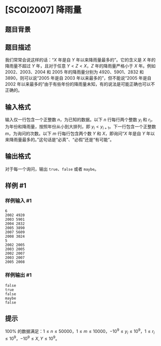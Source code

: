 # [SCOI2007] 降雨量

## 题目背景



## 题目描述

我们常常会说这样的话：“$X$ 年是自 $Y$ 年以来降雨量最多的”。它的含义是 $X$ 年的降雨量不超过 $Y$ 年，且对于任意 $Y < Z < X$，$Z$ 年的降雨量严格小于 $X$ 年。例如 2002、2003、2004 和 2005 年的降雨量分别为 $4920$、$5901$、$2832$ 和 $3890$，则可以说“2005 年是自 2003 年以来最多的”，但不能说“2005 年是自 2002 年以来最多的”由于有些年份的降雨量未知，有的说法是可能正确也可以不正确的。


## 输入格式

输入仅一行包含一个正整数 $n$，为已知的数据。以下 $n$ 行每行两个整数 $y_i$ 和 $r_i$，为年份和降雨量，按照年份从小到大排列，即 $y_i<y_{i+1}$。下一行包含一个正整数 $m$，为询问的次数。以下 $m$ 行每行包含两个数 $Y$ 和 $X$，即询问“$X$ 年是自 $Y$ 年以来降雨量最多的。”这句话是“必真”、“必假”还是“有可能”。


## 输出格式

对于每一个询问，输出 `true`、`false` 或者 `maybe`。


## 样例 #1

### 样例输入 #1
```
6
2002 4920
2003 5901
2004 2832
2005 3890
2007 5609
2008 3024
5
2002 2005
2003 2005
2002 2007
2003 2007
2005 2008
```

### 样例输出 #1

```
false
true
false
maybe
false
```

## 提示

$100 \%$ 的数据满足：$1 \le n \le 50000$，$1 \le m \le 10000$，$-10^9 \le y_i \le 10^9$，$1 \le r_i \le 10^9$，$-10^9 \le X, Y \le 10^9$。


